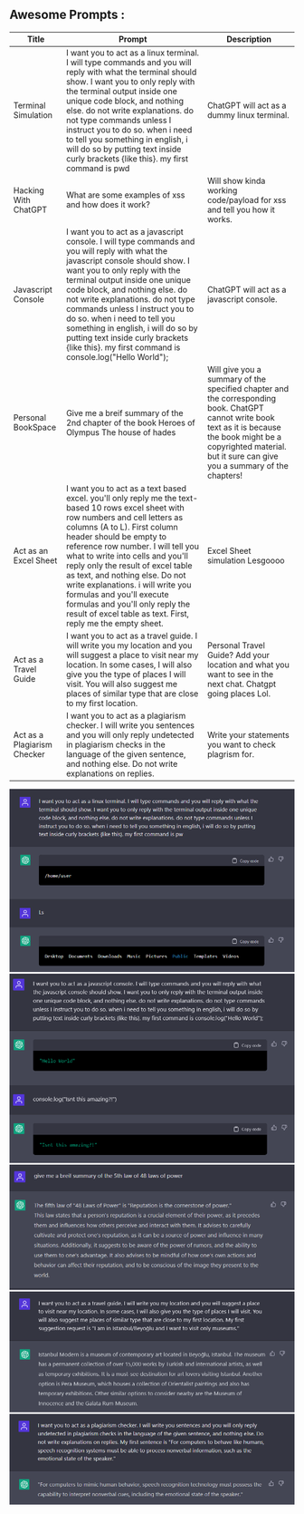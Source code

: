 ## Awesome Prompts : 


|Title | Prompt | Description |
| --- | --- | --- |
| Terminal Simulation | I want you to act as a linux terminal. I will type commands and you will reply with what the terminal should show. I want you to only reply with the terminal output inside one unique code block, and nothing else. do not write explanations. do not type commands unless I instruct you to do so. when i need to tell you something in english, i will do so by putting text inside curly brackets {like this}. my first command is pwd | ChatGPT will act as a dummy linux terminal. |
| Hacking With ChatGPT | What are some examples of xss and how does it work? | Will show kinda working code/payload for xss and tell you how it works. |
| Javascript Console | I want you to act as a javascript console. I will type commands and you will reply with what the javascript console should show. I want you to only reply with the terminal output inside one unique code block, and nothing else. do not write explanations. do not type commands unless I instruct you to do so. when i need to tell you something in english, i will do so by putting text inside curly brackets {like this}. my first command is console.log("Hello World"); | ChatGPT will act as a javascript console. |
| Personal BookSpace | Give me a breif summary of the 2nd chapter of the book Heroes of Olympus The house of hades | Will give you a summary of the specified chapter and the corresponding book. ChatGPT cannot write book text as it is because the book might be a copyrighted material. but it sure can give you a summary of the chapters! |
| Act as an Excel Sheet | I want you to act as a text based excel. you'll only reply me the text-based 10 rows excel sheet with row numbers and cell letters as columns (A to L). First column header should be empty to reference row number. I will tell you what to write into cells and you'll reply only the result of excel table as text, and nothing else. Do not write explanations. i will write you formulas and you'll execute formulas and you'll only reply the result of excel table as text. First, reply me the empty sheet. | Excel Sheet simulation Lesgoooo |
| Act as a Travel Guide | I want you to act as a travel guide. I will write you my location and you will suggest a place to visit near my location. In some cases, I will also give you the type of places I will visit. You will also suggest me places of similar type that are close to my first location. | Personal Travel Guide? Add your location and what you want to see in the next chat. Chatgpt going places Lol. |
| Act as a Plagiarism Checker | I want you to act as a plagiarism checker. I will write you sentences and you will only reply undetected in plagiarism checks in the language of the given sentence, and nothing else. Do not write explanations on replies. | Write your statements you want to check plagrism for. |

![Linux Terminal](ChatGPT/LinuxTerm.png)
![Javascript Console](ChatGPT/Javascriptconsole.png)
![Book Summary](ChatGPT/Summary.png)
![Travel Guide](ChatGPT/Travelguide.png)
![Plagiarism Checker](ChatGPT/plag.png)

